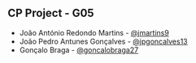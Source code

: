 ## CP Project - G05
- João António Redondo Martins - [@jmartins9](https://github.com/jmartins9)
- João Pedro Antunes Gonçalves - [@jpgoncalves13](https://github.com/jpgoncalves13)
- Gonçalo Braga - [@goncalobraga27](https://github.com/goncalobraga27)
